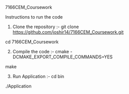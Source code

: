 7166CEM_Coursework

Instructions to run the code

1) Clone the repository :-
git clone https://github.com/joshir14/7166CEM_Coursework.git

cd 7166CEM_Coursework

2) Compile the code :-
cmake -DCMAKE_EXPORT_COMPILE_COMMANDS=YES

make

3) Run Application :-
cd bin

./Application





